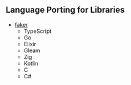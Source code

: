 
## Language Porting for Libraries
- [faker](https://github.com/faker-js/awesome-faker)
	- TypeScript
	- Go
	- Elixir
	- Gleam
	- Zig
	- Kotlin
	- C
	- C#